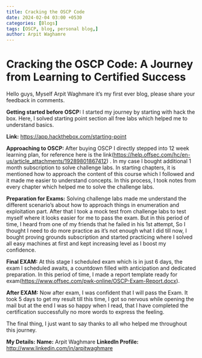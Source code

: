 ```yaml
---
title: Cracking the OSCP Code
date: 2024-02-04 03:00 +0530
categories: [Blogs]
tags: [OSCP, blog, personal blog,]
author: Arpit Waghamre
---
```



<h1>Cracking the OSCP Code: A Journey from Learning to Certified Success</h1>


Hello guys, Myself Arpit Waghmare it’s my first ever blog, please share your feedback in comments.


<b>Getting started before OSCP:</b> I started my journey by starting with hack the box. Here, I solved starting point section all free labs which helped me to understand basics.


<b>Link:</b>  https://app.hackthebox.com/starting-point


<b>Approaching to OSCP:</b> After buying OSCP I directly stepped into 12 week learning plan, for reference here is the link(https://help.offsec.com/hc/en-us/article_attachments/19289801867412) . In my case I bought additional 1 month subscription to solve challenge labs. In starting chapters, it is mentioned how to approach the content of this course which I followed and it made me easier to understand concepts. In this process, I took notes from every chapter which helped me to solve the challenge labs.


<b>Preparation for Exams:</b> Solving challenge labs made me understand the different scenario’s about how to approach things in enumeration and exploitation part. After that I took a mock test from challenge labs to test myself where it looks easier for me to pass the exam. But in this period of time, I heard from one of my friends that he failed in his 1st attempt, So I thought I need to do more practice as it’s not enough what I did till now, I bought proving grounds subscription and started practicing where I solved all easy machines at first and kept increasing level as I boost my confidence.



<b>Final EXAM:</b> At this stage I scheduled exam which is in just 6 days, the exam I scheduled awaits, a countdown filled with anticipation and dedicated preparation. In this period of time, I made a report template ready for exam(https://www.offsec.com/pwk-online/OSCP-Exam-Report.docx). 


<b>After EXAM:</b> Now after exam, I was confident that I will pass the Exam. It took 5 days to get my result till this time, I got so nervous while opening the mail but at the end I was so happy when I read, that I have completed the certification successfully no more words to express the feeling.

The final thing, I just want to say thanks to all who helped me throughout this journey.

<b>My Details:</b>
<b>Name:</b> Arpit Waghmare
<b>LinkedIn Profile:</b> http://www.linkedin.com/in/arpitwaghmare
 

